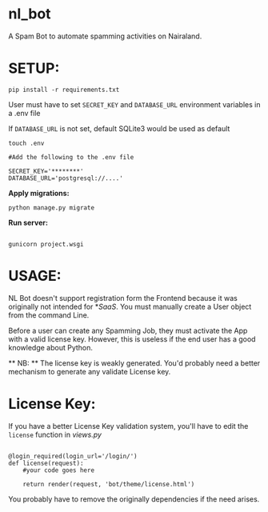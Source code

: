 # nl_bot
A Spam Bot to automate spamming activities on Nairaland.

# SETUP:

```
pip install -r requirements.txt

```

User must have to set `SECRET_KEY` and `DATABASE_URL` environment variables
in a .env file

If `DATABASE_URL` is not set, default SQLite3 would be used as default

```
touch .env

#Add the following to the .env file

SECRET_KEY='********'
DATABASE_URL='postgresql://....'

```

**Apply migrations:**

```
python manage.py migrate

```
**Run server:**

```

gunicorn project.wsgi

```

# USAGE:

NL Bot doesn't support registration form the Frontend because it was originally not intended for **SaaS*. You must manually create a User object from the command Line.

Before a user can create any Spamming Job, they must activate the App with a valid license key. However, this is useless if the end user has a good knowledge about Python.

** NB: ** The license key is weakly generated. You'd probably need a better mechanism to generate any validate License key.

# License Key:

If you have a better License Key validation system, you'll have to edit the `license` function in *views.py*

```

@login_required(login_url='/login/')
def license(request):
    #your code goes here

    return render(request, 'bot/theme/license.html')

```

You probably have to remove the originally dependencies if the need arises.
